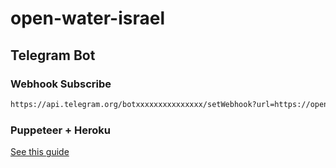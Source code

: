 # open-water-israel

## Telegram Bot

### Webhook Subscribe

```bash
https://api.telegram.org/botxxxxxxxxxxxxxxx/setWebhook?url=https://open-water-israel.herokuapp.com/bot/update
```


### Puppeteer + Heroku

[See this guide](https://github.com/puppeteer/puppeteer/blob/main/docs/troubleshooting.md#running-puppeteer-on-heroku)
